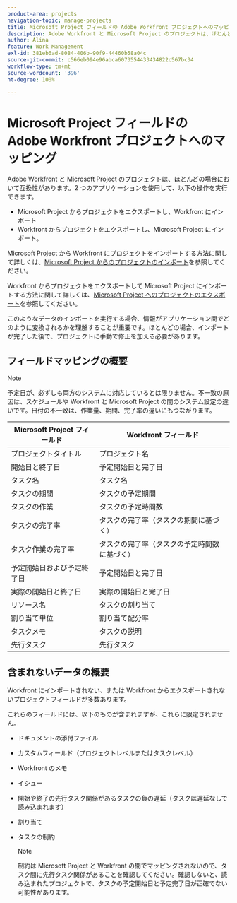 ```yaml
---
product-area: projects
navigation-topic: manage-projects
title: Microsoft Project フィールドの Adobe Workfront プロジェクトへのマッピング
description: Adobe Workfront と Microsoft Project のプロジェクトは、ほとんどの場合において互換性があります。この記事では、2 つのアプリケーションの最も一般的なプロジェクトフィールドを、相互にマッピングする方法について説明します。
author: Alina
feature: Work Management
exl-id: 381eb6ad-8084-406b-90f9-44460b58a04c
source-git-commit: c566eb094e96abca6073554433434822c567bc34
workflow-type: tm+mt
source-wordcount: '396'
ht-degree: 100%

---
```


# Microsoft Project フィールドの Adobe Workfront プロジェクトへのマッピング

Adobe Workfront と Microsoft Project のプロジェクトは、ほとんどの場合において互換性があります。2 つのアプリケーションを使用して、以下の操作を実行できます。

* Microsoft Project からプロジェクトをエクスポートし、Workfront にインポート
* Workfront からプロジェクトをエクスポートし、Microsoft Project にインポート。 

Microsoft Project から Workfront にプロジェクトをインポートする方法に関して詳しくは、[Microsoft Project からのプロジェクトのインポート](../../../manage-work/projects/create-projects/import-project-from-ms-project.md)を参照してください。

Workfront からプロジェクトをエクスポートして Microsoft Project にインポートする方法に関して詳しくは、[Microsoft Project へのプロジェクトのエクスポート](../../../manage-work/projects/manage-projects/export-project-to-ms-project.md)を参照してください。

このようなデータのインポートを実行する場合、情報がアプリケーション間でどのように変換されるかを理解することが重要です。ほとんどの場合、インポートが完了した後で、プロジェクトに手動で修正を加える必要があります。 

## フィールドマッピングの概要

>[!NOTE]
>
>予定日が、必ずしも両方のシステムに対応しているとは限りません。不一致の原因は、スケジュールや Workfront と Microsoft Project の間のシステム設定の違いです。日付の不一致は、作業量、期間、完了率の違いにもつながります。

| **Microsoft Project フィールド** | **Workfront フィールド** |
|---|---|
| プロジェクトタイトル | プロジェクト名 |
| 開始日と終了日 | 予定開始日と完了日 |
| タスク名 | タスク名 |
| タスクの期間 | タスクの予定期間 |
| タスクの作業 | タスクの予定時間数 |
| タスクの完了率 | タスクの完了率（タスクの期間に基づく） |
| タスク作業の完了率 | タスクの完了率（タスクの予定時間数に基づく） |
| 予定開始日および予定終了日 | 予定開始日と完了日 |
| 実際の開始日と終了日 | 実際の開始日と完了日 |
| リソース名 | タスクの割り当て |
| 割り当て単位 | 割り当て配分率 |
| タスクメモ | タスクの説明 |
| 先行タスク | 先行タスク |

## 含まれないデータの概要

Workfront にインポートされない、または Workfront からエクスポートされないプロジェクトフィールドが多数あります。

これらのフィールドには、以下のものが含まれますが、これらに限定されません。

* ドキュメントの添付ファイル
* カスタムフィールド（プロジェクトレベルまたはタスクレベル）
* Workfront のメモ
* イシュー
* 開始や終了の先行タスク関係があるタスクの負の遅延（タスクは遅延なしで読み込まれます）
* 割り当て
* タスクの制約

  >[!NOTE]
  >
  >制約は Microsoft Project と Workfront の間でマッピングされないので、タスク間に先行タスク関係があることを確認してください。確認しないと、読み込まれたプロジェクトで、タスクの予定開始日と予定完了日が正確でない可能性があります。 
